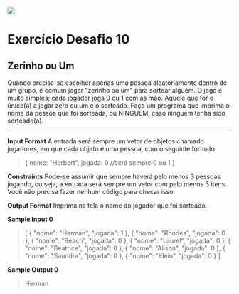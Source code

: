 ![](https://i.imgur.com/xG74tOh.png)

# Exercício Desafio 10

## Zerinho ou Um

Quando precisa-se escolher apenas uma pessoa aleatoriamente dentro de um grupo, é comum jogar "zerinho ou um" para sortear alguém. O jogo é muito simples: cada jogador joga 0 ou 1 com as mão. Aquele que for o único(a) a jogar zero ou um é o sorteado. Faça um programa que imprima o nome da pessoa que foi sorteada, ou NINGUEM, caso ninguém tenha sido sorteado(a).

****


**Input Format**
A entrada será sempre um vetor de objetos chamado jogadores, em que cada objeto é uma pessoa, com o seguinte formato:

>{
>   nome: "Herbert",
>   jogada: 0 //será sempre 0 ou 1
>}

**Constraints**
Pode-se assumir que sempre haverá pelo menos 3 pessoas jogando, ou seja, a entrada será sempre um vetor com pelo menos 3 itens. Você não precisa fazer nenhum código para checar isso.

**Output Format**
Imprima na tela o nome do jogador que foi sorteado.

**Sample Input 0**
>[
  {
    "nome": "Herman",
    "jogada": 1
  },
  {
    "nome": "Rhodes",
    "jogada": 0
  },
  {
    "nome": "Beach",
    "jogada": 0
  },
  {
    "nome": "Laurel",
    "jogada": 0
  },
  {
    "nome": "Beatrice",
    "jogada": 0
  },
  {
    "nome": "Alison",
    "jogada": 0
  },
  {
    "nome": "Saundra",
    "jogada": 0
  },
  {
    "nome": "Klein",
    "jogada": 0
  }
]

**Sample Output 0**
>Herman
